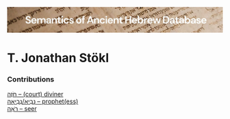 <html><body><img id="banner" src="../../images/banners/banner.png" alt="banner" /></body></html>

# **T. Jonathan Stökl**


### Contributions
[חֹזֶה – (court) diviner](../words/(court)_diviner.md)<br>[נָבִיא/נְבִיאָה – prophet(ess)](../words/prophet(ess).md)<br>[רֹאֶה – seer](../words/seer.md)<br>